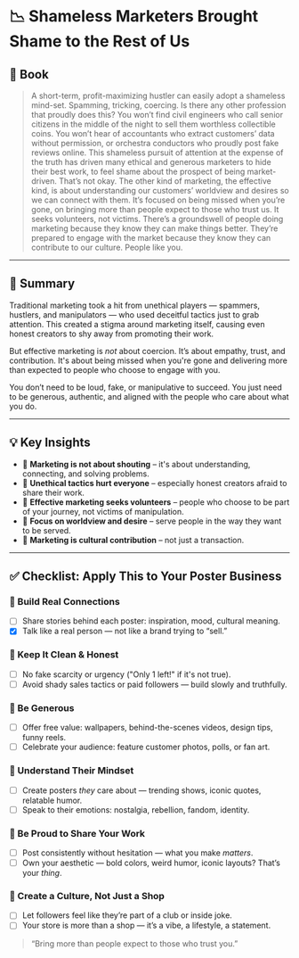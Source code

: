 # 📉 Shameless Marketers Brought Shame to the Rest of Us

## 📔 Book

>A short-term, profit-maximizing hustler can easily adopt a shameless mind-set. Spamming, tricking, coercing. Is there any other profession that proudly does this? You won’t find civil engineers who call senior citizens in the middle of the night to sell them worthless collectible coins. You won’t hear of accountants who extract customers’ data without permission, or orchestra conductors who proudly post fake reviews online. This shameless pursuit of attention at the expense of the truth has driven many ethical and generous marketers to hide their best work, to feel shame about the prospect of being market-driven. That’s not okay. The other kind of marketing, the effective kind, is about understanding our customers’ worldview and desires so we can connect with them. It’s focused on being missed when you’re gone, on bringing more than people expect to those who trust us. It seeks volunteers, not victims. There’s a groundswell of people doing marketing because they know they can make things better. They’re prepared to engage with the market because they know they can contribute to our culture. People like you.

---
## 🧠 Summary
Traditional marketing took a hit from unethical players — spammers, hustlers, and manipulators — who used deceitful tactics just to grab attention. This created a stigma around marketing itself, causing even honest creators to shy away from promoting their work.

But effective marketing is *not* about coercion. It’s about empathy, trust, and contribution. It's about being missed when you're gone and delivering more than expected to people who choose to engage with you.

You don’t need to be loud, fake, or manipulative to succeed. You just need to be generous, authentic, and aligned with the people who care about what you do.

---

## 💡 Key Insights
- 🎯 **Marketing is not about shouting** – it's about understanding, connecting, and solving problems.
- 🚫 **Unethical tactics hurt everyone** – especially honest creators afraid to share their work.
- 🙌 **Effective marketing seeks volunteers** – people who choose to be part of your journey, not victims of manipulation.
- 🧠 **Focus on worldview and desire** – serve people in the way they want to be served.
- 🌱 **Marketing is cultural contribution** – not just a transaction.

---

## ✅ Checklist: Apply This to Your Poster Business

### 👥 Build Real Connections
- [ ] Share stories behind each poster: inspiration, mood, cultural meaning.
- [x] Talk like a real person — not like a brand trying to “sell.”

### 🧼 Keep It Clean & Honest
- [ ] No fake scarcity or urgency ("Only 1 left!" if it's not true).
- [ ] Avoid shady sales tactics or paid followers — build slowly and truthfully.

### 🎁 Be Generous
- [ ] Offer free value: wallpapers, behind-the-scenes videos, design tips, funny reels.
- [ ] Celebrate your audience: feature customer photos, polls, or fan art.

### 💭 Understand Their Mindset
- [ ] Create posters *they* care about — trending shows, iconic quotes, relatable humor.
- [ ] Speak to their emotions: nostalgia, rebellion, fandom, identity.

### 📌 Be Proud to Share Your Work
- [ ] Post consistently without hesitation — what you make *matters*.
- [ ] Own your aesthetic — bold colors, weird humor, iconic layouts? That’s your *thing*.

### 🤝 Create a Culture, Not Just a Shop
- [ ] Let followers feel like they’re part of a club or inside joke.
- [ ] Your store is more than a shop — it’s a vibe, a lifestyle, a statement.

> “Bring more than people expect to those who trust you.”
